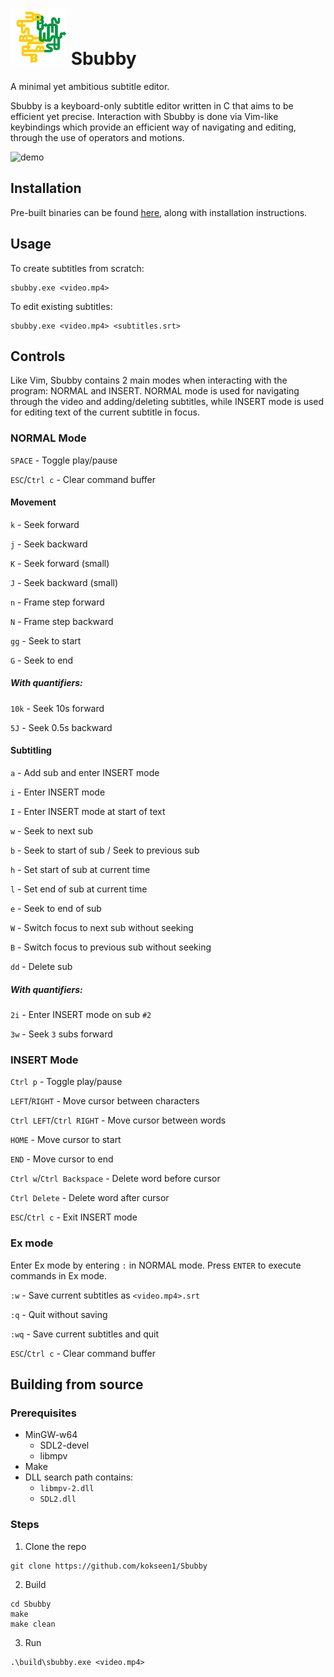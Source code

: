 # ![logo](https://github.com/kokseen1/Sbubby/blob/master/img/logo.png?raw=true) Sbubby

A minimal yet ambitious subtitle editor.

Sbubby is a keyboard-only subtitle editor written in C that aims to be efficient yet precise. Interaction with Sbubby is done via Vim-like keybindings which provide an efficient way of navigating and editing, through the use of operators and motions.

![demo](https://raw.githubusercontent.com/kokseen1/Sbubby/master/img/demo.gif?raw=True)

## Installation

Pre-built binaries can be found [here](https://github.com/kokseen1/Sbubby/releases), along with installation instructions.

## Usage

To create subtitles from scratch:

```
sbubby.exe <video.mp4>
```

To edit existing subtitles:

```
sbubby.exe <video.mp4> <subtitles.srt>
```

## Controls

Like Vim, Sbubby contains 2 main modes when interacting with the program: NORMAL and INSERT. NORMAL mode is used for navigating through the video and adding/deleting subtitles, while INSERT mode is used for editing text of the current subtitle in focus.

### NORMAL Mode

`SPACE` - Toggle play/pause

`ESC`/`Ctrl c` - Clear command buffer

#### Movement

`k` - Seek forward

`j` - Seek backward

`K` - Seek forward (small)

`J` - Seek backward (small)

`n` - Frame step forward

`N` - Frame step backward

`gg` - Seek to start

`G` - Seek to end

##### With quantifiers:

`10k` - Seek 10s forward

`5J` - Seek 0.5s backward

#### Subtitling

`a` - Add sub and enter INSERT mode

`i` - Enter INSERT mode

`I` - Enter INSERT mode at start of text

`w` - Seek to next sub

`b` - Seek to start of sub / Seek to previous sub

`h` - Set start of sub at current time

`l` - Set end of sub at current time

`e` - Seek to end of sub

`W` - Switch focus to next sub without seeking

`B` - Switch focus to previous sub without seeking

`dd` - Delete sub

##### With quantifiers:

`2i` - Enter INSERT mode on sub `#2`

`3w` - Seek `3` subs forward

### INSERT Mode

`Ctrl p` - Toggle play/pause

`LEFT`/`RIGHT` - Move cursor between characters

`Ctrl LEFT`/`Ctrl RIGHT` - Move cursor between words

`HOME` - Move cursor to start

`END` - Move cursor to end

`Ctrl w`/`Ctrl Backspace` - Delete word before cursor

`Ctrl Delete` - Delete word after cursor

`ESC`/`Ctrl c` - Exit INSERT mode

### Ex mode

Enter Ex mode by entering `:` in NORMAL mode. Press `ENTER` to execute commands in Ex mode.

`:w` - Save current subtitles as `<video.mp4>.srt`

`:q` - Quit without saving

`:wq` - Save current subtitles and quit

`ESC`/`Ctrl c` - Clear command buffer

## Building from source

### Prerequisites

- MinGW-w64
  - SDL2-devel
  - libmpv
- Make
- DLL search path contains:
  - `libmpv-2.dll`
  - `SDL2.dll`

### Steps

1. Clone the repo

```
git clone https://github.com/kokseen1/Sbubby
```

2. Build

```
cd Sbubby
make
make clean
```

3. Run

```
.\build\sbubby.exe <video.mp4>
```
